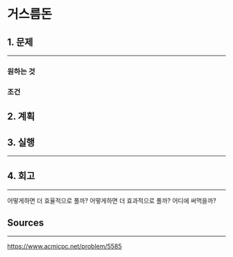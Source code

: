 # 거스름돈

## 1. 문제

---

### 원하는 것

### 조건

## 2. 계획

## 3. 실행

---

## 4. 회고

---

어떻게하면 더 효율적으로 풀까?
어떻게하면 더 효과적으로 풀까?
어디에 써먹을까?

## Sources

---

https://www.acmicpc.net/problem/5585
